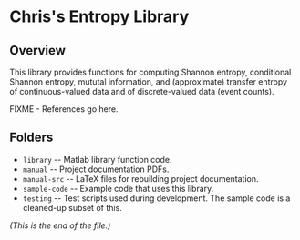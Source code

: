 # Chris's Entropy Library

## Overview

This library provides functions for computing Shannon entropy, conditional
Shannon entropy, mututal information, and (approximate) transfer entropy
of continuous-valued data and of discrete-valued data (event counts).

FIXME - References go here.

## Folders

* `library` -- Matlab library function code.
* `manual` -- Project documentation PDFs.
* `manual-src` -- LaTeX files for rebuilding project documentation.
* `sample-code` -- Example code that uses this library.
* `testing` -- Test scripts used during development. The sample code is a
cleaned-up subset of this.

_(This is the end of the file.)_
